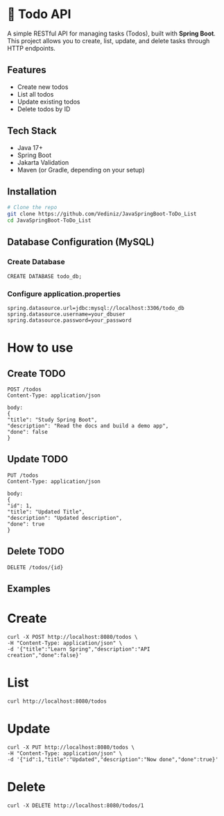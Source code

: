 # 📝 Todo API

A simple RESTful API for managing tasks (Todos), built with **Spring Boot**.  
This project allows you to create, list, update, and delete tasks through HTTP endpoints.

## Features

- Create new todos
- List all todos
- Update existing todos
- Delete todos by ID

## Tech Stack

- Java 17+
- Spring Boot
- Jakarta Validation
- Maven (or Gradle, depending on your setup)


## Installation

```bash
# Clone the repo
git clone https://github.com/Vediniz/JavaSpringBoot-ToDo_List
cd JavaSpringBoot-ToDo_List
```

## Database Configuration (MySQL)
### Create Database
    CREATE DATABASE todo_db;
### Configure application.properties
    spring.datasource.url=jdbc:mysql://localhost:3306/todo_db
    spring.datasource.username=your_dbuser
    spring.datasource.password=your_password

# How to use
## Create TODO
    POST /todos
    Content-Type: application/json

    body:
    {
    "title": "Study Spring Boot",
    "description": "Read the docs and build a demo app",
    "done": false
    }

## Update TODO

    PUT /todos
    Content-Type: application/json

    body:
    {
    "id": 1,
    "title": "Updated Title",
    "description": "Updated description",
    "done": true
    }

## Delete TODO 
    DELETE /todos/{id}

## Examples
# Create
    curl -X POST http://localhost:8080/todos \
    -H "Content-Type: application/json" \
    -d '{"title":"Learn Spring","description":"API creation","done":false}'

# List
    curl http://localhost:8080/todos

# Update
    curl -X PUT http://localhost:8080/todos \
    -H "Content-Type: application/json" \
    -d '{"id":1,"title":"Updated","description":"Now done","done":true}'

# Delete
    curl -X DELETE http://localhost:8080/todos/1

